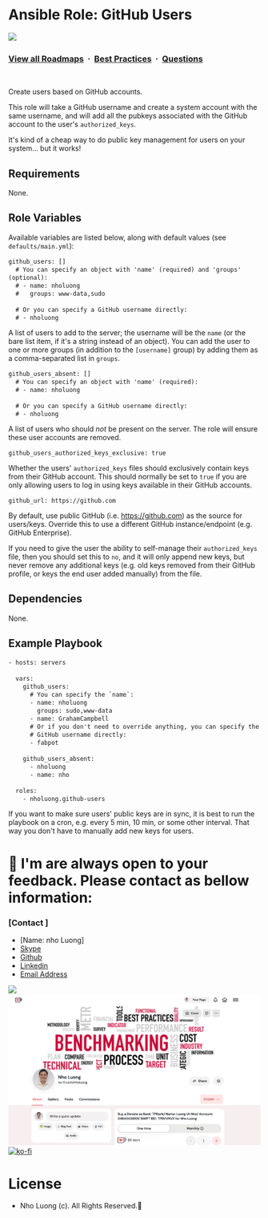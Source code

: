 # Ansible Role: GitHub Users

![](https://i.imgur.com/waxVImv.png)
### [View all Roadmaps](https://github.com/nholuongut/all-roadmaps) &nbsp;&middot;&nbsp; [Best Practices](https://github.com/nholuongut/all-roadmaps/blob/main/public/best-practices/) &nbsp;&middot;&nbsp; [Questions](https://www.linkedin.com/in/nholuong/)
<br/>

Create users based on GitHub accounts.

This role will take a GitHub username and create a system account with the same username, and will add all the pubkeys associated with the GitHub account to the user's `authorized_keys`.

It's kind of a cheap way to do public key management for users on your system... but it works!

## Requirements

None.

## Role Variables

Available variables are listed below, along with default values (see `defaults/main.yml`):

    github_users: []
      # You can specify an object with 'name' (required) and 'groups' (optional):
      # - name: nholuong
      #   groups: www-data,sudo
    
      # Or you can specify a GitHub username directly:
      # - nholuong

A list of users to add to the server; the username will be the `name` (or the bare list item, if it's a string instead of an object). You can add the user to one or more groups (in addition to the `[username]` group) by adding them as a comma-separated list in `groups`.

    github_users_absent: []
      # You can specify an object with 'name' (required):
      # - name: nholuong
    
      # Or you can specify a GitHub username directly:
      # - nholuong

A list of users who should _not_ be present on the server. The role will ensure these user accounts are removed.

    github_users_authorized_keys_exclusive: true

Whether the users' `authorized_keys` files should exclusively contain keys from their GitHub account. This should normally be set to `true` if you are only allowing users to log in using keys available in their GitHub accounts.

    github_url: https://github.com

By default, use public GitHub (i.e. https://github.com) as the source for users/keys. Override this to use a different GitHub instance/endpoint (e.g. GitHub Enterprise).

If you need to give the user the ability to self-manage their `authorized_keys` file, then you should set this to `no`, and it will only append new keys, but never remove any additional keys (e.g. old keys removed from their GitHub profile, or keys the end user added manually) from the file.

## Dependencies

None.

## Example Playbook

    - hosts: servers
    
      vars:
        github_users:
          # You can specify the `name`:
          - name: nholuong
            groups: sudo,www-data
          - name: GrahamCampbell
          # Or if you don't need to override anything, you can specify the
          # GitHub username directly:
          - fabpot
    
        github_users_absent:
          - nholuong
          - name: nho
    
      roles:
        - nholuong.github-users

If you want to make sure users' public keys are in sync, it is best to run the playbook on a cron, e.g. every 5 min, 10 min, or some other interval. That way you don't have to manually add new keys for users.

# 🚀 I'm are always open to your feedback.  Please contact as bellow information:
### [Contact ]
* [Name: nho Luong]
* [Skype](luongutnho_skype)
* [Github](https://github.com/nholuongut/)
* [Linkedin](https://www.linkedin.com/in/nholuong/)
* [Email Address](luongutnho@hotmail.com)

![](https://i.imgur.com/waxVImv.png)
![](Donate.png)
[![ko-fi](https://ko-fi.com/img/githubbutton_sm.svg)](https://ko-fi.com/nholuong)

# License
* Nho Luong (c). All Rights Reserved.🌟